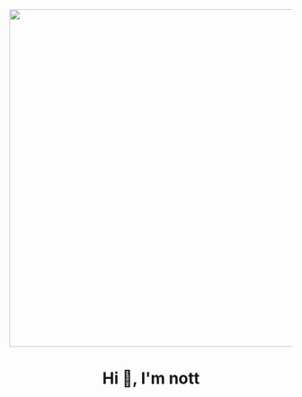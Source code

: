<div id="header" align="center">
    <img src="https://media.giphy.com/media/scZPhLqaVOM1qG4lT9/giphy.gif" width="600" />
    <h1 align="center">Hi 👋, I'm nott</h1>
</div>
